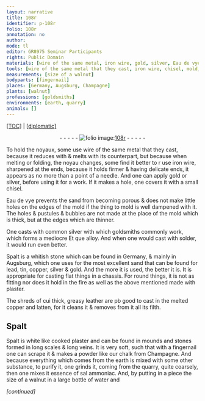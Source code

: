 ```yaml
---
layout: narrative
title: 108r
identifier: p-108r
folio: 108r
annotation: no
author:
mode: tl
editor: GR8975 Seminar Participants
rights: Public Domain
materials: [wire of the same metal, iron wire, gold, silver, Eau de vye, common silver, solder, Spalt, whitish stone, lead, tin, copper, plaster, greasy leather, melted copper and latten, filth, cooked plaster, stones, chalk from Champagne, essence of sal ammoniac, water]
tools: [wire of the same metal that they cast, iron wire, chisel, mold, fingernail, bottle]
measurements: [size of a walnut]
bodyparts: [fingernail]
places: [Germany, Augsburg, Champagne]
plants: [walnut]
professions: [goldsmiths]
environments: [earth, quarry]
animals: []
---
```


 <p><a href="{{ site.baseurl }}/translation/">[TOC]</a> | <a href="{{ site.baseurl }}/texts/p-108r_tc/" target="_blank">[diplomatic]</a></p><div class="folio" align="center">- - - - - <a href="http://gallica.bnf.fr/ark:/12148/btv1b10500001g/f221.image" target="_blank"><img src="https://cu-mkp.github.io/2017-workshop-edition/assets/photo-icon.png" alt="folio image: " style="display:inline-block; margin-bottom:-3px;"/>108r</a> - - - - - </div>  
  
To hold the noyaux, some use <span class="tl"><span class="m">wire of the same metal</span> that they cast</span>, because it reduces <span class="del">with</span> & melts with its counterpart, but because when melting or folding, the noyau changes, some find it better to <span class="del">r</span> use <span class="tl"><span class="m">iron wire</span></span>, sharpened at the ends, because it holds firmer & having delicate ends, it appears as no more than a point of a needle. And one can apply <span class="m">gold</span> or <span class="m">silver</span>, before using it for a work. If it makes a hole, one covers it with a small <span class="tl">chisel</span>.
 
<span class="m">Eau de vye</span> prevents the sand from becoming porous & does not make little holes on the edges of the <span class="tl">mold</span> if the thing to mold is well dampened with it. The holes & pustules & bubbles are not made at the place of the <span class="tl">mold</span> which is thick, but at the edges which are thinner.
 
One casts with <span class="m">common silver</span> with which <span class="pro">goldsmiths</span> commonly work, which forms a mediocre <span class="del">Et que</span> alloy. And when one would cast with <span class="m">solder</span>, it would run even better.
 
<span class="m">Spalt</span> is a <span class="m">whitish stone</span> which can be found in <span class="pl">Germany</span>, & mainly in <span class="pl">Augsburg</span>, which one uses for the most excellent sand that can be found for <span class="m">lead</span>, <span class="m">tin</span>, <span class="m">copper</span>, <span class="m">silver</span> & <span class="m">gold</span>. And the more it is used, the better it is. It is appropriate for casting flat things in a chassis. For round things, it is not as fitting nor does it hold in the fire as well as the above mentioned made with <span class="m">plaster</span>.
 
The shreds of <span class="del">cui</span> thick, <span class="m">greasy leather</span> are <span class="del">p</span><span class="add">b</span> good to cast in the <span class="m">melted copper and latten</span>, for it cleans it & removes from it all its <span class="m">filth</span>. 
 
 
  

## <span class="m">Spalt</span>

 
<span class="m">Spalt</span> is white like <span class="m">cooked plaster</span> and can be found in mounds and <span class="m">stones</span> formed in long scales & long veins. It is very soft, such that with a <span class="tl"><span class="bp">fingernail</span></span> one can scrape it & makes a powder like our <span class="m">chalk from <span class="pl">Champagne</span></span>. And because everything which comes from the <span class="env">earth</span> is mixed with some other substance, to purify it, one grinds it, coming from the <span class="env">quarry</span>, quite coarsely, then one mixes it <span class="m">essence of sal ammoniac</span>. And, by putting in a piece the <span class="ms">size of a <span class="pa">walnut</span></span> in a large <span class="tl">bottle</span> of <span class="m">water</span> and
 
*[continued]*
 
 